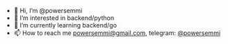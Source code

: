 - 👋 Hi, I’m @powersemmi
- 👀 I’m interested in backend/python
- 🌱 I’m currently learning backend/go
- 📫 How to reach me powersemmi@gmail.com, telegram: [@powersemmi](https://t.me/powersemmi)

<!---
powersemmi/powersemmi is a ✨ special ✨ repository because its `README.md` (this file) appears on your GitHub profile.
You can click the Preview link to take a look at your changes.
--->
